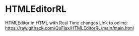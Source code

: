 # HTMLEditorRL
HTMLEditor in HTML with Real Time changes
Link to online: https://raw.githack.com/QuFlax/HTMLEditorRL/main/main.html

